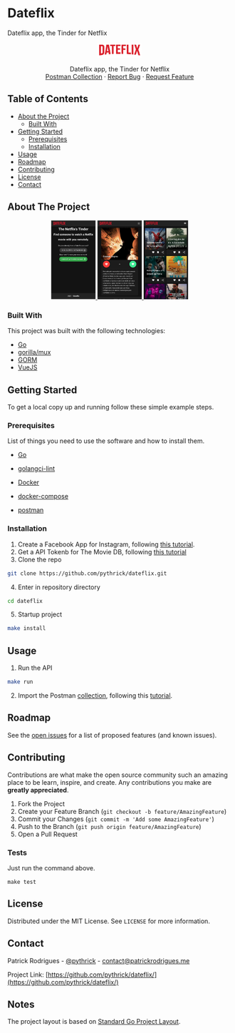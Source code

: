 # Dateflix
Dateflix app, the Tinder for Netflix
  <br />
  <p align="center">
    <a href="https://dateflix.netlify.app/">
      <img src="docs/images/dateflix-logo.png" alt="Logo" width="100">
    </a>
  </p>
  <p align="center">
    Dateflix app, the Tinder for Netflix
    <br />
    <a href="https://www.getpostman.com/collections/2fa7017a38f30cc4ba55">Postman Collection</a>
    ·
    <a href="https://github.com/pythrick/dateflix/issues">Report Bug</a>
    ·
    <a href="https://github.com/pythrick/dateflix/issues">Request Feature</a>
  </p>
</p>

<!-- TABLE OF CONTENTS -->

## Table of Contents

- [About the Project](#about-the-project)
  - [Built With](#built-with)
- [Getting Started](#getting-started)
  - [Prerequisites](#prerequisites)
  - [Installation](#installation)
- [Usage](#usage)
- [Roadmap](#roadmap)
- [Contributing](#contributing)
- [License](#license)
- [Contact](#contact)


<!-- ABOUT THE PROJECT -->

## About The Project

<p align="center">
  <a href="https://dateflix.netlify.app/">
    <img src="docs/images/screenshot-1.png" alt="Screenshot 1" width="100">
    <img src="docs/images/screenshot-2.png" alt="Screenshot 2" width="100">
    <img src="docs/images/screenshot-3.png" alt="Screenshot 3" width="100">
  </a>
</p>


### Built With

This project was built with the following technologies:

- [Go](https://go.dev/)
- [gorilla/mux](https://github.com/gorilla/mux)
- [GORM](https://gorm.io)
- [VueJS](https://vuejs.org/)

<!-- GETTING STARTED -->

## Getting Started

To get a local copy up and running follow these simple example steps.

### Prerequisites

List of things you need to use the software and how to install them.
- [Go](https://go.dev)

- [golangci-lint](https://golangci-lint.run/usage/install/#local-installation)

- [Docker](https://www.docker.com/get-started)

- [docker-compose](https://docs.docker.com/compose/install/)

- [postman](https://www.postman.com/downloads/)

### Installation

1. Create a Facebook App for Instagram, following [this tutorial](https://developers.facebook.com/docs/instagram-basic-display/getting-started).
2. Get a API Tokenb for The Movie DB, following [this tutorial](https://developers.themoviedb.org/3/getting-started/introduction)
3. Clone the repo
```sh
git clone https://github.com/pythrick/dateflix.git
```

4. Enter in repository directory

```sh
cd dateflix
```

5. Startup project

```sh
make install
```

<!-- USAGE EXAMPLES -->

## Usage

1. Run the API

```sh
make run
```
2. Import the Postman [collection](https://www.getpostman.com/collections/2fa7017a38f30cc4ba55), following this [tutorial](https://learning.postman.com/docs/getting-started/importing-and-exporting-data/#importing-data-into-postman).

<!-- ROADMAP -->

## Roadmap

See the [open issues](https://github.com/pythrick/dateflix/issues) for a list of proposed features (and known issues).

<!-- CONTRIBUTING -->

## Contributing

Contributions are what make the open source community such an amazing place to be learn, inspire, and create. Any contributions you make are **greatly appreciated**.

1. Fork the Project
2. Create your Feature Branch (`git checkout -b feature/AmazingFeature`)
3. Commit your Changes (`git commit -m 'Add some AmazingFeature'`)
4. Push to the Branch (`git push origin feature/AmazingFeature`)
5. Open a Pull Request

### Tests

Just run the command above.

```shell
make test
```


<!-- LICENSE -->

## License

Distributed under the MIT License. See `LICENSE` for more information.

<!-- CONTACT -->

## Contact

Patrick Rodrigues - [@pythrick](https://twitter.com/pythrick) - contact@patrickrodrigues.me

Project Link: [https://github.com/pythrick/dateflix/](https://github.com/pythrick/dateflix/)


## Notes
The project layout is based on [Standard Go Project Layout](https://github.com/golang-standards/project-layout).

